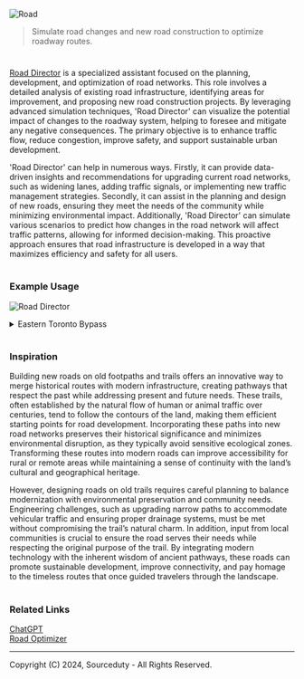 ![Road](https://github.com/user-attachments/assets/c1a05976-1c92-4d85-8bc8-abefb5577a7e)

> Simulate road changes and new road construction to optimize roadway routes.

#

[Road Director](https://chatgpt.com/g/g-edHM2V603-road-director) is a specialized assistant focused on the planning, development, and optimization of road networks. This role involves a detailed analysis of existing road infrastructure, identifying areas for improvement, and proposing new road construction projects. By leveraging advanced simulation techniques, 'Road Director' can visualize the potential impact of changes to the roadway system, helping to foresee and mitigate any negative consequences. The primary objective is to enhance traffic flow, reduce congestion, improve safety, and support sustainable urban development.

'Road Director' can help in numerous ways. Firstly, it can provide data-driven insights and recommendations for upgrading current road networks, such as widening lanes, adding traffic signals, or implementing new traffic management strategies. Secondly, it can assist in the planning and design of new roads, ensuring they meet the needs of the community while minimizing environmental impact. Additionally, 'Road Director' can simulate various scenarios to predict how changes in the road network will affect traffic patterns, allowing for informed decision-making. This proactive approach ensures that road infrastructure is developed in a way that maximizes efficiency and safety for all users.

#
### Example Usage

![Road Director](https://github.com/sourceduty/Road_Director/assets/123030236/98e50503-9284-4dab-a8e7-0935b4151560)

<details><summary>Eastern Toronto Bypass</summary>
<br>

Eastern Toronto Bypass

Starting Point:
- Connect to Highway 401 near Scarborough.

Route Path:
- Create a new bypass that runs parallel to the Don Valley Parkway but further east.
- Potentially follow an arc that avoids major residential and commercial areas to minimize disruption.

End Point:
- Connect to the Gardiner Expressway closer to downtown.
- Alternatively, provide a direct link into the downtown road grid.

Key Benefits:
- Alleviates congestion on the Gardiner Expressway and Don Valley Parkway.
- Provides a faster route for commuters from eastern suburbs to downtown.
- Reduces travel time and improves traffic flow in key areas.

Simulation Analysis:
1. Traffic Flow:
   - Model expected traffic diversion from existing routes to the new bypass.
   - Predict reduced congestion on the Gardiner Expressway and Don Valley Parkway.

2. Impact Assessment:
   - Analyze environmental impact and potential land acquisition needs.
   - Evaluate disruption during construction and ways to mitigate it.

3. Cost-Benefit Analysis:
   - Estimate economic benefits versus the cost of construction.
   - Consider long-term benefits of reduced travel time and improved traffic flow.

Visualization           

```
1. Highway 401 near Scarborough
   |
   | (New Bypass)
   |
   V
2. Connection to Gardiner Expressway or downtown road grid
```

End of Proposal          

<br>
</details>

#
### Inspiration

Building new roads on old footpaths and trails offers an innovative way to merge historical routes with modern infrastructure, creating pathways that respect the past while addressing present and future needs. These trails, often established by the natural flow of human or animal traffic over centuries, tend to follow the contours of the land, making them efficient starting points for road development. Incorporating these paths into new road networks preserves their historical significance and minimizes environmental disruption, as they typically avoid sensitive ecological zones. Transforming these routes into modern roads can improve accessibility for rural or remote areas while maintaining a sense of continuity with the land’s cultural and geographical heritage.

However, designing roads on old trails requires careful planning to balance modernization with environmental preservation and community needs. Engineering challenges, such as upgrading narrow paths to accommodate vehicular traffic and ensuring proper drainage systems, must be met without compromising the trail’s natural charm. In addition, input from local communities is crucial to ensure the road serves their needs while respecting the original purpose of the trail. By integrating modern technology with the inherent wisdom of ancient pathways, these roads can promote sustainable development, improve connectivity, and pay homage to the timeless routes that once guided travelers through the landscape.

#
### Related Links

[ChatGPT](https://github.com/sourceduty/ChatGPT)
<br>
[Road Optimizer](https://github.com/sourceduty/Road_Optimizer)

***
Copyright (C) 2024, Sourceduty - All Rights Reserved.
